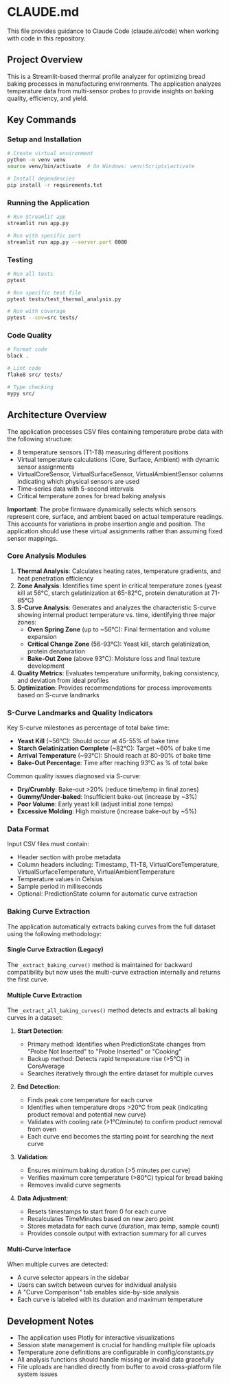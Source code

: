 # CLAUDE.md

This file provides guidance to Claude Code (claude.ai/code) when working with code in this repository.

## Project Overview

This is a Streamlit-based thermal profile analyzer for optimizing bread baking processes in manufacturing environments. The application analyzes temperature data from multi-sensor probes to provide insights on baking quality, efficiency, and yield.

## Key Commands

### Setup and Installation
```bash
# Create virtual environment
python -m venv venv
source venv/bin/activate  # On Windows: venv\Scripts\activate

# Install dependencies
pip install -r requirements.txt
```

### Running the Application
```bash
# Run Streamlit app
streamlit run app.py

# Run with specific port
streamlit run app.py --server.port 8080
```

### Testing
```bash
# Run all tests
pytest

# Run specific test file
pytest tests/test_thermal_analysis.py

# Run with coverage
pytest --cov=src tests/
```

### Code Quality
```bash
# Format code
black .

# Lint code
flake8 src/ tests/

# Type checking
mypy src/
```

## Architecture Overview

The application processes CSV files containing temperature probe data with the following structure:
- 8 temperature sensors (T1-T8) measuring different positions
- Virtual temperature calculations (Core, Surface, Ambient) with dynamic sensor assignments
- VirtualCoreSensor, VirtualSurfaceSensor, VirtualAmbientSensor columns indicating which physical sensors are used
- Time-series data with 5-second intervals
- Critical temperature zones for bread baking analysis

**Important**: The probe firmware dynamically selects which sensors represent core, surface, and ambient based on actual temperature readings. This accounts for variations in probe insertion angle and position. The application should use these virtual assignments rather than assuming fixed sensor mappings.

### Core Analysis Modules

1. **Thermal Analysis**: Calculates heating rates, temperature gradients, and heat penetration efficiency
2. **Zone Analysis**: Identifies time spent in critical temperature zones (yeast kill at 56°C, starch gelatinization at 65-82°C, protein denaturation at 71-85°C)
3. **S-Curve Analysis**: Generates and analyzes the characteristic S-curve showing internal product temperature vs. time, identifying three major zones:
   - **Oven Spring Zone** (up to ~56°C): Final fermentation and volume expansion
   - **Critical Change Zone** (56-93°C): Yeast kill, starch gelatinization, protein denaturation
   - **Bake-Out Zone** (above 93°C): Moisture loss and final texture development
4. **Quality Metrics**: Evaluates temperature uniformity, baking consistency, and deviation from ideal profiles
5. **Optimization**: Provides recommendations for process improvements based on S-curve landmarks

### S-Curve Landmarks and Quality Indicators

Key S-curve milestones as percentage of total bake time:
- **Yeast Kill** (~56°C): Should occur at 45-55% of bake time
- **Starch Gelatinization Complete** (~82°C): Target ~60% of bake time
- **Arrival Temperature** (~93°C): Should reach at 80-90% of bake time
- **Bake-Out Percentage**: Time after reaching 93°C as % of total bake

Common quality issues diagnosed via S-curve:
- **Dry/Crumbly**: Bake-out >20% (reduce time/temp in final zones)
- **Gummy/Under-baked**: Insufficient bake-out (increase by ~3%)
- **Poor Volume**: Early yeast kill (adjust initial zone temps)
- **Excessive Molding**: High moisture (increase bake-out by ~5%)

### Data Format

Input CSV files must contain:
- Header section with probe metadata
- Column headers including: Timestamp, T1-T8, VirtualCoreTemperature, VirtualSurfaceTemperature, VirtualAmbientTemperature
- Temperature values in Celsius
- Sample period in milliseconds
- Optional: PredictionState column for automatic curve extraction

### Baking Curve Extraction

The application automatically extracts baking curves from the full dataset using the following methodology:

#### Single Curve Extraction (Legacy)
The `_extract_baking_curve()` method is maintained for backward compatibility but now uses the multi-curve extraction internally and returns the first curve.

#### Multiple Curve Extraction
The `_extract_all_baking_curves()` method detects and extracts all baking curves in a dataset:

1. **Start Detection**:
   - Primary method: Identifies when PredictionState changes from "Probe Not Inserted" to "Probe Inserted" or "Cooking"
   - Backup method: Detects rapid temperature rise (>5°C) in CoreAverage
   - Searches iteratively through the entire dataset for multiple curves

2. **End Detection**:
   - Finds peak core temperature for each curve
   - Identifies when temperature drops >20°C from peak (indicating product removal and potential new curve)
   - Validates with cooling rate (>1°C/minute) to confirm product removal from oven
   - Each curve end becomes the starting point for searching the next curve

3. **Validation**:
   - Ensures minimum baking duration (>5 minutes per curve)
   - Verifies maximum core temperature (>80°C) typical for bread baking
   - Removes invalid curve segments

4. **Data Adjustment**:
   - Resets timestamps to start from 0 for each curve
   - Recalculates TimeMinutes based on new zero point
   - Stores metadata for each curve (duration, max temp, sample count)
   - Provides console output with extraction summary for all curves

#### Multi-Curve Interface
When multiple curves are detected:
- A curve selector appears in the sidebar
- Users can switch between curves for individual analysis
- A "Curve Comparison" tab enables side-by-side analysis
- Each curve is labeled with its duration and maximum temperature

## Development Notes

- The application uses Plotly for interactive visualizations
- Session state management is crucial for handling multiple file uploads
- Temperature zone definitions are configurable in config/constants.py
- All analysis functions should handle missing or invalid data gracefully
- File uploads are handled directly from buffer to avoid cross-platform file system issues